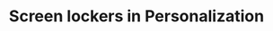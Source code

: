 ---
layout: category
category: screen-lockers
title: Screen lockers in Personalization
description: Screen lockers are security features that can be customized to require a specific action or code to unlock a device.
permalink: /screen-lockers/
---